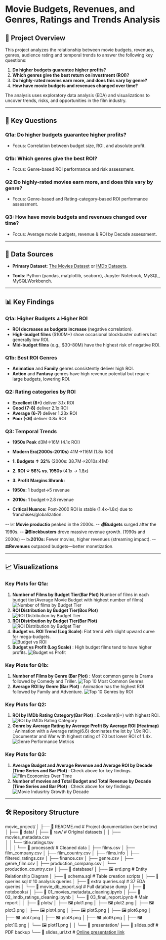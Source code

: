 # Movie Budgets, Revenues, and Genres, Ratings and Trends Analysis


## 📌 Project Overview
This project analyzes the relationship between movie budgets, revenues, genres, audience rating and temporal trends to answer the following key questions:
1. **Do higher budgets guarantee higher profits?**  
2. **Which genres give the best return on investment (ROI)?** 
3. **Do highly-rated movies earn more, and does this vary by genre?**
4. **How have movie budgets and revenues changed over time?**

The analysis uses exploratory data analysis (EDA) and visualizations to uncover trends, risks, and opportunities in the film industry.

---

## 🔑 Key Questions
### Q1a: Do higher budgets guarantee higher profits?  
- Focus: Correlation between budget size, ROI, and absolute profit.  
### Q1b: Which genres give the best ROI?  
- Focus: Genre-based ROI performance and risk assessment.
### Q2:Do highly-rated movies earn more, and does this vary by genre?
- Focus: Genre-based and Rating-category-based ROI performance assessment.
### Q3: How have movie budgets and revenues changed over time?
- Focus: Average movie budgets, revenue & ROI by Decade assessment.
---

## 📂 Data Sources
- **Primary Dataset**: [The Movies Dataset](https://www.kaggle.com/datasets/rounakbanik/the-movies-dataset) or [IMDb Datasets](https://developer.imdb.com/non-commercial-datasets/).

- **Tools**: Python (pandas, matplotlib, seaborn), Jupyter Notebook, MySQL, MySQLWorkbench.

---

## 📊 Key Findings
### Q1a: Higher Budgets ≠ Higher ROI  
- **ROI decreases as budgets increase** (negative correlation).  
- **High-budget films** ($100M+) show occasional blockbuster outliers but generally low ROI.  
- **Mid-budget films** (e.g., $30–80M) have the highest risk of negative ROI.  

### Q1b: Best ROI Genres  
- **Animation** and **Family** genres consistently deliver high ROI.  
- **Action** and **Fantasy** genres have high revenue potential but require large budgets, lowering ROI. 


### Q2: Rating categories by ROI
- **Excellent (8+)** deliver 3.1x ROI
- **Good (7-8)** deliver 2.1x ROI
- **Average (6-7)** deliver 1.23x ROI
- **Poor (<6)** deliver 0.8x ROI

### Q3: Temporal Trends
- **1950s Peak** d3M→16M (4.1x ROI)
- **Modern Era(2000s-2010s)** 41M→116M (1.8x ROI)

- **1. Budgets ↑ 32%** (2000s: 38.7M→2010s:41M)
- **2. ROI ↓ 56% vs. 1950s** (4.1x → 1.8x)
- **3. Profit Margins Shrank:**
- **1950s:** 1 budget→5 revenue
- **2010s:** 1 budget→2.8  revenue
- **Critical Nuance:** Post-2000 ROI is stable (1.4x–1.8x) due to franchises/globalization.

-- **📈 Movie productio** peaked in the 2000s.
-- **💰Budgets** surged after the 1980s.
-- **🎬Blockbusters** drove massive revenue growth. (1990s and 2000s)
-- **📉2010s:** Fewer movies, higher revenues (streaming impact).
-- **⚖️Revenues** outpaced budgets—better monetization.


---

## 📈 Visualizations  
### Key Plots for Q1a:
1. **Number of Films by Budget Tier(Bar Plot)** Number of films in each budget tier(Average Movie Budget with highest number of films)
   ![Number of films by Budget Tier](plots/plot1.png)
2. **ROI Distribution by Budget Tier(Box Plot)** 
   ![ROI Distribution by Budget Tier](plots/plot2.png)
3. **ROI Distribution by Budget Tier(Bar Plot)** 
  ![ROI Distribution by Budget Tier](plots/plot3.png)
4. **Budget vs. ROI Trend (Log Scale)**: Flat trend with slight upward curve for mega-budgets.  
   ![Budget vs ROI](plots/plot4.png)  
5. **Budget vs Profit (Log Scale)** : High budget films tend to have higher profits.
  ![Budget vs Profit](plots/plot5.png)

### Key Plots for Q1b:  
1. **Number of Films by Genre (Bar Plot)** : Most common genre is Drama followed by Comedy and Triller.
  ![Top 10 Most Common Genres](plots/plot6.png)
2. **Average ROI by Genre (Bar Plot)** : Animation has the highest ROI followed by Family and Adventure.
  ![Top 10 Genres by ROI](plots/plot7.png)
 
### Key Plots for Q2: 
1. **ROI by IMDb Rating Category(Bar Plot)** : Excellent(8+) with highest ROI.
  ![ROI by IMDb Rating Category](plots/plot8.png)
2. **Genre by Average Rating by Average Profit By Average ROI (Heatmap)** : Animation with a Average rating(6.6) dominates the lot by 1.9x ROI. Documentar and War with highest rating of 7.0 but lower ROI of 1.4x.
  ![Genre Performance Metrics](plots/plot9.png)

### Key Plots for Q3:
1. **Average Budget and Average Revenue and Average ROI by Decade (Time Series and Bar Plot)** : Check above for key findings.
  ![Film Economics Over Time](plots/plot10.png)
2. **Number of movies and Total Budget and Total Revenue by Decade (Time Series and Bar Plot)** : Check above for key findings.
  ![Movie Indusrtry Growth by Decade](plots/plot11.png)

---

## 🛠️ Repository Structure  
movie_project/
│
├── 📄 README.md                 # Project documentation (see below)
│
├── 📂 data/
│   ├── 📂 raw/                  # Original datasets
│   │   ├── movies_metadata.csv  
│   │   └── title.ratings.tsv         
│   │
│   └── 📂 processed/            # Cleaned data
│       ├── films.csv
│       ├── film_company.csv
│       ├── film_country.csv
│       ├── films.info
│       ├── filtered_ratings.csv
│       ├── finance.csv
│       ├── genre.csv
│       ├── genre_film.csv
│       ├── production_company.csv
│       └── production_country.csv 
│
├── 📂 database/
│   ├── 🖼️ erd.png               # Entity Relationship Diagram
│   ├── 📄 schema.sql            # Table creation scripts
│   ├── 📄 queries.sql           # 10 analysis queries
│   ├── 📄 extra queries.sql     # 37 EDA queries
│   └── 📄 movie_db_export.sql   # Full database dump
│
├── 📂 notebooks/
│   ├── 📘 01_movies_metadata_cleaning.ipynb
│   ├── 📘 02_imdb_ratings_cleaning.ipynb
│   └── 📗 03_final_report.ipynb  # Main report
│
│
├── 📂 plots/
│   ├── 🖼️ plot1.png
│   ├── 🖼️ plot2.png
│   ├── 🖼️ plot3.png
│   ├── 🖼️ plot4.png
│   ├── 🖼️ plot5.png
│   ├── 🖼️ plot6.png
│   ├── 🖼️ plot7.png
│   ├── 🖼️ plot8.png
│   ├── 🖼️ plot9.png
│   ├── 🖼️ plot10.png
│   └── 🖼️ plot11.png
│
│
└── 📂 presentation/
    ├── 🎥 slides.pdf            # PDF backup
    └── 🔗 slides_url.txt        # [Online presentation link](https://docs.google.com/presentation/d/1wF8waaMsLTQoRmjI_cKrhaS_BKM_72nsxtVAFwjLKWU/edit?usp=sharing)